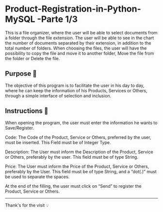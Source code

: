 <h1> Product-Registration-in-Python-MySQL -Parte 1/3</h1>

This is a file organizer, where the user will be able to select documents from a folder through the file extension.
The user will be able to see in the chart the number of documents separated by their extension, in addition to the total number of folders.
When choosing the files, the user will have the possibility to copy the file and move it to another folder, Move the file from the folder or Delete the file.


<h2>Purpose 🎯</h2>
The objective of this program is to facilitate the user in his day to day, where he can keep the information of his Products, Services or Others, through a simple interface of selection and inclusion.




<h2>Instructions 📖</h2>

When opening the program, the user must enter the information he wants to Save/Register.

Code:
The Code of the Product, Service or Others, preferred by the user, must be inserted. This Field must be of Integer Type.

Description:
The User must inform the Description of the Product, Service or Others, preferably by the user. This field must be of type String.

Price:
The User must inform the Price of the Product, Service or Others, preferably by the User. This field must be of type String, and a “dot(.)” must be used to separate the spaces.

At the end of the filling, the user must click on “Send” to register the Product, Service or Others.

***
Thank's for the visit 💡

